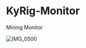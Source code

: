 # KyRig-Monitor
Mining Monitor

![IMG_0500](https://user-images.githubusercontent.com/49888646/57496398-56e5b180-7298-11e9-835b-9f5ce665be36.jpg)

